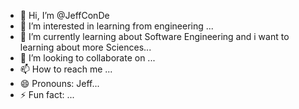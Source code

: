 - 👋 Hi, I’m @JeffConDe
- 👀 I’m interested in learning from engineering ...
- 🌱 I’m currently learning about Software Engineering and i want to learning about more Sciences...
- 💞️ I’m looking to collaborate on ...
- 📫 How to reach me ...
- 😄 Pronouns: Jeff...
- ⚡ Fun fact: ...

<!---
JeffConDe/JeffConDe is a ✨ special ✨ repository because its `README.md` (this file) appears on your GitHub profile.
You can click the Preview link to take a look at your changes.
--->
